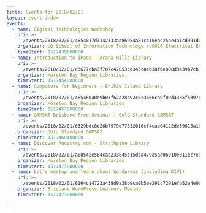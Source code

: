 ```yaml
---
title: Events for 2018/02/01
layout: event-index
events:
  - name: Digital Technologies Workshop
    uri: >-
      /events/2018/02/01/4854017d3142333aa86954a81c410ead25ae4a1cd991d380dc13112b9ffbfc4c
    organizer: UQ School of Information Technology \u0026 Electrical Engineering
    timeStart: 1517439600000
  - name: Introduction to iPads - Arana Hills Library
    uri: >-
      /events/2018/02/01/c3677cba3f707c47853cd343c8eb38f6e808d3439b7cb1fc6e59dfbbe97b9fcf
    organizer: Moreton Bay Region Libraries
    timeStart: 1517454000000
  - name: Computers for Beginners - Bribie Island Library
    uri: >-
      /events/2018/02/01/48548040e9b07f62a28b92c523666ca9f09d4385f53974ffa71b5401747bac70
    organizer: Moreton Bay Region Libraries
    timeStart: 1517457600000
  - name: GAMSAT Brisbane Free Seminar | Gold Standard GAMSAT
    uri: >-
      /events/2018/02/01/6329bdc8c26b7979d77332616cf4eae64122de59615a134401a9317edf16ccff
    organizer: Gold Standard GAMSAT
    timeStart: 1517468400000
  - name: Discover Ancestry.com - Strathpine Library
    uri: >-
      /events/2018/02/01/a08542e584caa233845e15dca479a5ad06910e011ec7ea3b89d87f6a2d535f97
    organizer: Moreton Bay Region Libraries
    timeStart: 1517473800000
  - name: Let's meetup and learn about Wordpress (including DIVI)
    uri: >-
      /events/2018/02/01/6164c14723a438d9a38b9ca0b5ee291c7291efb52a4e06a4a324043e8ef30aec
    organizer: Brisbane WordPress Learners Meetup
    timeStart: 1517473800000

---
```

